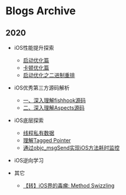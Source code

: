 #  Blogs Archive

## 2020

- iOS性能提升探索
  - [启动优化篇](https://juejin.im/post/5e950106f265da47b725eaff)
  - [卡顿优化篇](https://juejin.im/post/5db158e3518825643d6b34db)
  - [启动优化之二进制重排](https://juejin.im/post/5e92bd826fb9a03c585c003f)
- iOS优秀第三方源码解析
  - [一、深入理解fishhook源码](https://juejin.im/post/5e62275cf265da570e39ae46)
  - [二、深入理解Aspects源码](https://juejin.im/post/5e703f57e51d4526c3591b1a)
- iOS底层探索
  - [线程私有数据](https://juejin.im/post/5e55e470f265da574657d615)
  - [理解Tagged Pointer](https://juejin.im/post/5e5f66a1f265da57315b10b6)
  - [通过objc_msgSend实现iOS方法耗时监控](https://juejin.im/editor/posts/5e678c526fb9a07c994bf1d8)
- iOS逆向学习

- 其它
  - [【转】iOS界的毒瘤: Method Swizzling](https://juejin.im/post/5e6b442f6fb9a07cb83e3a3a)

